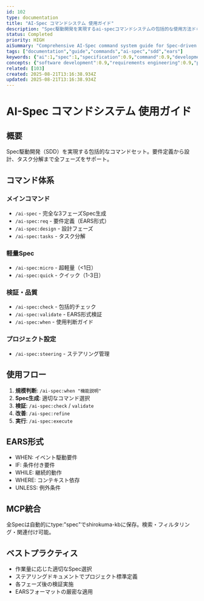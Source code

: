 ```yaml
---
id: 102
type: documentation
title: "AI-Spec コマンドシステム 使用ガイド"
description: "Spec駆動開発を実現するai-specコマンドシステムの包括的な使用方法ドキュメント"
status: Completed
priority: HIGH
aiSummary: "Comprehensive AI-Spec command system guide for Spec-driven development, covering requirement definition, design phases, task decomposition with EARS format validation and MCP integration"
tags: ["documentation","guide","commands","ai-spec","sdd","ears"]
keywords: {"ai":1,"spec":1,"specification":0.9,"command":0.9,"development":0.9}
concepts: {"software development":0.9,"requirements engineering":0.9,"project management":0.8,"validation":0.8,"system design":0.8}
related: [103]
created: 2025-08-21T13:16:38.934Z
updated: 2025-08-21T13:16:38.934Z
---
```


# AI-Spec コマンドシステム 使用ガイド

## 概要
Spec駆動開発（SDD）を実現する包括的なコマンドセット。要件定義から設計、タスク分解まで全フェーズをサポート。

## コマンド体系

### メインコマンド
- `/ai-spec` - 完全な3フェーズSpec生成
- `/ai-spec:req` - 要件定義（EARS形式）
- `/ai-spec:design` - 設計フェーズ
- `/ai-spec:tasks` - タスク分解

### 軽量Spec
- `/ai-spec:micro` - 超軽量（<1日）
- `/ai-spec:quick` - クイック（1-3日）

### 検証・品質
- `/ai-spec:check` - 包括的チェック
- `/ai-spec:validate` - EARS形式検証
- `/ai-spec:when` - 使用判断ガイド

### プロジェクト設定
- `/ai-spec:steering` - ステアリング管理

## 使用フロー

1. **規模判断**: `/ai-spec:when "機能説明"`
2. **Spec生成**: 適切なコマンド選択
3. **検証**: `/ai-spec:check` / `validate`
4. **改善**: `/ai-spec:refine`
5. **実行**: `/ai-spec:execute`

## EARS形式
- WHEN: イベント駆動要件
- IF: 条件付き要件
- WHILE: 継続的動作
- WHERE: コンテキスト依存
- UNLESS: 例外条件

## MCP統合
全Specは自動的にtype:"spec"でshirokuma-kbに保存。検索・フィルタリング・関連付け可能。

## ベストプラクティス
- 作業量に応じた適切なSpec選択
- ステアリングドキュメントでプロジェクト標準定義
- 各フェーズ後の検証実施
- EARSフォーマットの厳密な適用
